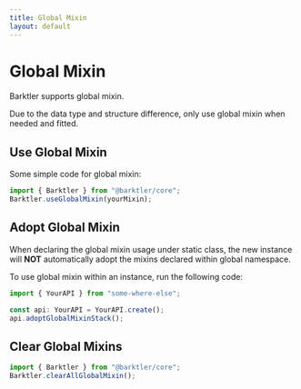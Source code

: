 ```yaml
---
title: Global Mixin
layout: default
---
```


# Global Mixin

Barktler supports global mixin.

Due to the data type and structure difference, only use global mixin when needed and fitted.

## Use Global Mixin

Some simple code for global mixin:

```ts
import { Barktler } from "@barktler/core";
Barktler.useGlobalMixin(yourMixin);
```

## Adopt Global Mixin

When declaring the global mixin usage under static class, the new instance will **NOT** automatically adopt the mixins declared within global namespace.

To use global mixin within an instance, run the following code:

```ts
import { YourAPI } from "some-where-else";

const api: YourAPI = YourAPI.create();
api.adoptGlobalMixinStack();
```

## Clear Global Mixins

```ts
import { Barktler } from "@barktler/core";
Barktler.clearAllGlobalMixin();
```
